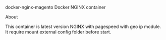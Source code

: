 docker-nginx-magento
Docker NGINX container

About

This container is latest version NGINX with pagespeed with geo ip module. It require mount external config folder before start.
